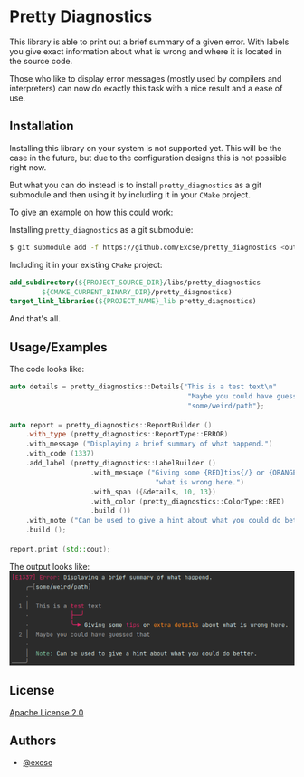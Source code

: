 
# Pretty Diagnostics

This library is able to print out a brief summary of a given error. With labels
you give exact information about what is wrong and where it is located in the
source code.

Those who like to display error messages (mostly used by compilers and 
interpreters) can now do exactly this task with a nice  result and a ease 
of use.

## Installation

Installing this library on your system is not supported yet. This will be the case
in the future, but due to the configuration designs this is not possible right now.

But what you can do instead is to install `pretty_diagnostics` as a git submodule 
and then using it by including it in your `CMake` project.

To give an example on how this could work:

Installing `pretty_diagnostics` as a git submodule:
```sh
$ git submodule add -f https://github.com/Excse/pretty_diagnostics <output directory path>
```

Including it in your existing `CMake` project:
```cmake
add_subdirectory(${PROJECT_SOURCE_DIR}/libs/pretty_diagnostics
        ${CMAKE_CURRENT_BINARY_DIR}/pretty_diagnostics)
target_link_libraries(${PROJECT_NAME}_lib pretty_diagnostics)
```

And that's all.

## Usage/Examples

The code looks like:
```cpp
auto details = pretty_diagnostics::Details{"This is a test text\n"
                                            "Maybe you could have guessed that.",
                                            "some/weird/path"};

auto report = pretty_diagnostics::ReportBuilder ()
    .with_type (pretty_diagnostics::ReportType::ERROR)
    .with_message ("Displaying a brief summary of what happend.")
    .with_code (1337)
    .add_label (pretty_diagnostics::LabelBuilder ()
                    .with_message ("Giving some {RED}tips{/} or {ORANGE}extra details{/} about "
                                    "what is wrong here.")
                    .with_span ({&details, 10, 13})
                    .with_color (pretty_diagnostics::ColorType::RED)
                    .build ())
    .with_note ("Can be used to give a hint about what you could do better.")
    .build ();

report.print (std::cout);
```

The output looks like:</br>
![Image of this example](./resources/example.png)

## License

[Apache License 2.0](LICENSE.txt)

## Authors

- [@excse](https://github.com/excse)
